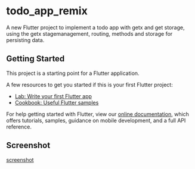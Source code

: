 # todo_app_remix

A new Flutter project to implement a todo app with getx and get storage, using the getx stagemanagement, routing, methods and storage for persisting data.

## Getting Started

This project is a starting point for a Flutter application.

A few resources to get you started if this is your first Flutter project:

- [Lab: Write your first Flutter app](https://flutter.dev/docs/get-started/codelab)
- [Cookbook: Useful Flutter samples](https://flutter.dev/docs/cookbook)

For help getting started with Flutter, view our
[online documentation](https://flutter.dev/docs), which offers tutorials,
samples, guidance on mobile development, and a full API reference.

## Screenshot

[screenshot](http://g.recordit.co/xIhmDmokOy.gif)
